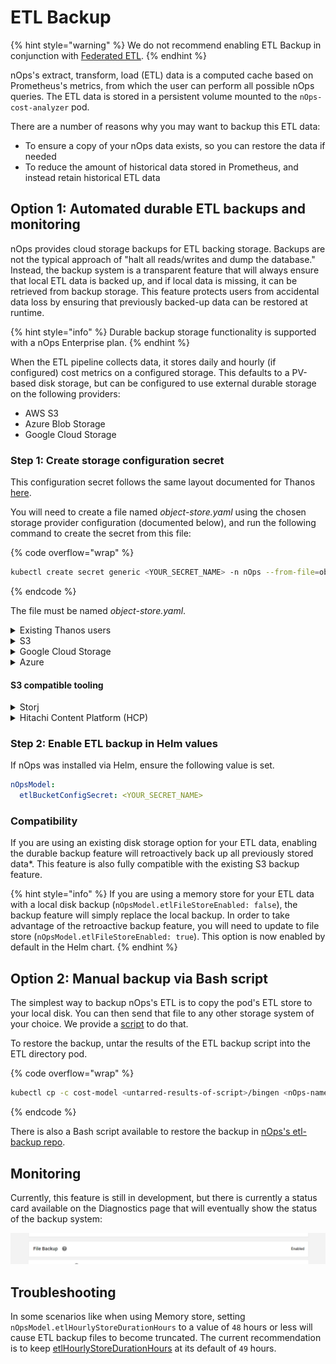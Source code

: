 # ETL Backup

{% hint style="warning" %}
We do not recommend enabling ETL Backup in conjunction with [Federated ETL](/install-and-configure/install/multi-cluster/federated-etl/federated-etl.md).
{% endhint %}

nOps's extract, transform, load (ETL) data is a computed cache based on Prometheus's metrics, from which the user can perform all possible nOps queries. The ETL data is stored in a persistent volume mounted to the `nOps-cost-analyzer` pod.

There are a number of reasons why you may want to backup this ETL data:

* To ensure a copy of your nOps data exists, so you can restore the data if needed
* To reduce the amount of historical data stored in Prometheus, and instead retain historical ETL data

## Option 1: Automated durable ETL backups and monitoring

nOps provides cloud storage backups for ETL backing storage. Backups are not the typical approach of "halt all reads/writes and dump the database." Instead, the backup system is a transparent feature that will always ensure that local ETL data is backed up, and if local data is missing, it can be retrieved from backup storage. This feature protects users from accidental data loss by ensuring that previously backed-up data can be restored at runtime.

{% hint style="info" %}
Durable backup storage functionality is supported with a nOps Enterprise plan.
{% endhint %}

When the ETL pipeline collects data, it stores daily and hourly (if configured) cost metrics on a configured storage. This defaults to a PV-based disk storage, but can be configured to use external durable storage on the following providers:

* AWS S3
* Azure Blob Storage
* Google Cloud Storage

### Step 1: Create storage configuration secret

This configuration secret follows the same layout documented for Thanos [here](https://thanos.io/v0.21/thanos/storage.md).

You will need to create a file named _object-store.yaml_ using the chosen storage provider configuration (documented below), and run the following command to create the secret from this file:

{% code overflow="wrap" %}
```bash
kubectl create secret generic <YOUR_SECRET_NAME> -n nOps --from-file=object-store.yaml
```
{% endcode %}

The file must be named _object-store.yaml_.

<details>

<summary>Existing Thanos users</summary>

If you have already followed our [Configuring Thanos](/install-and-configure/install/multi-cluster/thanos-setup/configuring-thanos.md) guide, you can reuse the previously created bucket configuration secret.

Setting `.Values.nOpsModel.etlBucketConfigSecret=nOps-thanos` will enable the backup feature. This will back up all ETL data to the same bucket being used by Thanos.

</details>

<details>

<summary>S3</summary>

The configuration schema for S3 can be found in this [Thanos documentation](https://thanos.io/v0.21/thanos/storage.md#s3). For reference, here's an example:

{% code overflow="wrap" %}
```yaml
type: S3
config:
  bucket: "my-bucket"
  endpoint: "s3.amazonaws.com"
  region: "us-west-2"
  access_key: "<AWS_ACCESS_KEY>"
  secret_key: "<AWS_SECRET_KEY>"
  insecure: false
  signature_version2: false
  put_user_metadata:
    "X-Amz-Acl": "bucket-owner-full-control"
prefix: ""  # Optional. Specify a path within the bucket (e.g. "nOps/etlbackup").
```
{% endcode %}

</details>

<details>

<summary>Google Cloud Storage</summary>

The configuration schema for Google Cloud Storage can be found in this [Thanos documentation](https://thanos.io/v0.21/thanos/storage.md/#gcs). For reference, here's an example:

{% code overflow="wrap" %}
```yaml
type: GCS
config:
  bucket: "my-bucket"
  service_account: |-
    {
      "type": "service_account",
      "project_id": "project",
      "private_key_id": "abcdefghijklmnopqrstuvwxyz12345678906666",
      "private_key": "-----BEGIN PRIVATE KEY-----\...\n-----END PRIVATE KEY-----\n",
      "client_email": "project@nOps.iam.gserviceaccount.com",
      "client_id": "123456789012345678901",
      "auth_uri": "https://accounts.google.com/o/oauth2/auth",
      "token_uri": "https://oauth2.googleapis.com/token",
      "auth_provider_x509_cert_url": "https://www.googleapis.com/oauth2/v1/certs",
      "client_x509_cert_url": "https://www.googleapis.com/robot/v1/metadata/x509/nOps%40gitpods.iam.gserviceaccount.com"
    }
prefix: ""  # Optional. Specify a path within the bucket (e.g. "nOps/etlbackup").
```
{% endcode %}

</details>

<details>

<summary>Azure</summary>

The configuration schema for Azure can be found in this [Thanos documentation](https://thanos.io/v0.21/thanos/storage.md/#azure). For reference, here's an example:

{% code overflow="wrap" %}
```yaml
type: AZURE
config:
  storage_account: "<STORAGE_ACCOUNT>"
  storage_account_key: "<STORAGE_ACCOUNT_KEY>"
  container: "my-bucket"
  endpoint: ""
prefix: ""  # Optional. Specify a path within the bucket (e.g. "nOps/etlbackup").
```
{% endcode %}

</details>

#### S3 compatible tooling

<details>

<summary>Storj</summary>

Because Storj is [S3 compatible](https://docs.storj.io/dcs/api-reference/s3-compatible-gateway/), it can be used as a drop-in replacement for S3. After an S3 Compatible Access Grant has been created, an example configuration would be:

{% code overflow="wrap" %}
```yaml
type: S3
config:
  bucket: "my-bucket"
  endpoint: "gateway.storjshare.io"
  access_key: "<STORJ_ACCESS_KEY>"
  secret_key: "<STORJ_SECRET_KEY>"
  insecure: false
  signature_version2: false
  http_config:
    idle_conn_timeout: 90s
    response_header_timeout: 2m
    insecure_skip_verify: false
  trace:
    enable: true
  part_size: 134217728
prefix: ""  # Optional. Specify a path within the bucket (e.g. "nOps/etlbackup").
```
{% endcode %}

</details>

<details>

<summary>Hitachi Content Platform (HCP)</summary>

Because HCP is [S3 compatible](https://knowledge.hitachivantara.com/Documents/Storage/HCP\_for\_Cloud\_Scale/1.0.0/Adminstering\_HCP\_for\_cloud\_scale/Getting\_started/02\_Support\_for\_Amazon\_S3\_API), it can be used as a drop-in replacement for S3. To obtain the necessary S3 User Credentials, see [Hitachi's documentation](https://knowledge.hitachivantara.com/Documents/Storage/HCP\_for\_Cloud\_Scale/1.0.0/Adminstering\_HCP\_for\_cloud\_scale/Object\_storage\_management/01\_S3\_User\_Credentials#GUID-6DA3811F-FBC5-4848-B47D-B2297F0902B7). Afterwards, follow the example below to configure the secret.

For `bucket`, the value should be the folder created in the HCP endpoint bucket, not the pre-existing bucket name.&#x20;

{% code overflow="wrap" %}
```
type: S3
config:
  bucket: "folder name"
  endpoint: "gateway.storjshare.io"
  access_key: "<HITACHI_ACCESS_KEY>"
  secret_key: "<HITACHI_SECRET_KEY>"
  insecure: false
  signature_version2: false
  http_config:
    idle_conn_timeout: 90s
    response_header_timeout: 2m
    insecure_skip_verify: false
  trace:
    enable: true
  part_size: 134217728
prefix: ""  # Optional. Specify a path within the bucket (e.g. "nOps/etlbackup").
```
{% endcode %}

</details>

### Step 2: Enable ETL backup in Helm values

If nOps was installed via Helm, ensure the following value is set.

```yaml
nOpsModel:
  etlBucketConfigSecret: <YOUR_SECRET_NAME>
```

### Compatibility

If you are using an existing disk storage option for your ETL data, enabling the durable backup feature will retroactively back up all previously stored data\*. This feature is also fully compatible with the existing S3 backup feature.

{% hint style="info" %}
If you are using a memory store for your ETL data with a local disk backup (`nOpsModel.etlFileStoreEnabled: false`), the backup feature will simply replace the local backup. In order to take advantage of the retroactive backup feature, you will need to update to file store (`nOpsModel.etlFileStoreEnabled: true`). This option is now enabled by default in the Helm chart.
{% endhint %}

## Option 2: Manual backup via Bash script

The simplest way to backup nOps's ETL is to copy the pod's ETL store to your local disk. You can then send that file to any other storage system of your choice. We provide a [script](https://github.com/nOps/etl-backup) to do that.

To restore the backup, untar the results of the ETL backup script into the ETL directory pod.

{% code overflow="wrap" %}
```bash
kubectl cp -c cost-model <untarred-results-of-script>/bingen <nOps-namespace>/<nOps-pod-name>:/var/configs/db/etl
```
{% endcode %}

There is also a Bash script available to restore the backup in [nOps's etl-backup repo](https://github.com/nOps/etl-backup/blob/main/upload-etl.sh).

## Monitoring

Currently, this feature is still in development, but there is currently a status card available on the Diagnostics page that will eventually show the status of the backup system:

![Diagnostic ETL Backup Status](/images/diagnostics-etl-backup-status.png)

## Troubleshooting

In some scenarios like when using Memory store, setting `nOpsModel.etlHourlyStoreDurationHours` to a value of `48` hours or less will cause ETL backup files to become truncated. The current recommendation is to keep [etlHourlyStoreDurationHours](https://github.com/nOps/cost-analyzer-helm-chart/blob/8fd5502925c28c56af38b0c4e66c4ec746761d50/cost-analyzer/values.yaml#L322) at its default of `49` hours.
